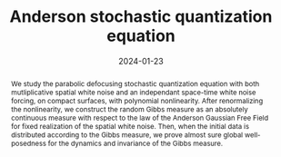 ---
title: "Anderson stochastic quantization equation"
authors:
- H. Eulry
- A. Mouzard
- T. Robert
date: "2024-01-23"
doi: ""
reading_time: false

# Publication type.
# Accepts a single type but formatted as a YAML list (for Hugo requirements).
# Enter a publication type from the CSL standard.
publication_types: ["article"]

# Publication name and optional abbreviated publication name.
publication: ""
publication_short: ""

abstract: We study the parabolic defocusing stochastic quantization equation with both mutliplicative spatial white noise and an independant space-time white noise forcing, on compact surfaces, with polynomial nonlinearity. After renormalizing the nonlinearity, we construct the random Gibbs measure as an absolutely continuous measure with respect to the law of the Anderson Gaussian Free Field for fixed realization of the spatial white noise. Then, when the initial data is distributed according to the Gibbs measure, we prove almost sure global well-posedness for the dynamics and invariance of the Gibbs measure. 

# Summary. An optional shortened abstract.
summary: We study the parabolic defocusing stochastic quantization equation with both mutliplicative spatial white noise and an independant space-time white noise forcing, on compact surfaces, with polynomial nonlinearity.

#featured: true

url_pdf: https://arxiv.org/abs/2401.12742

share: false
---